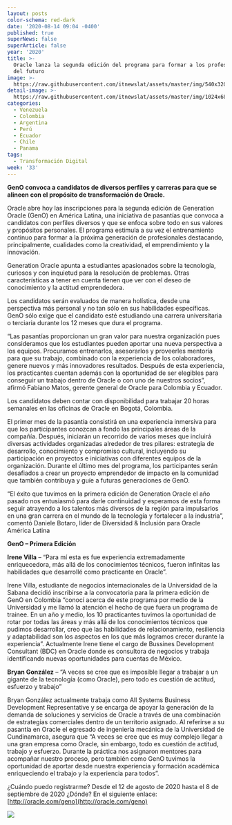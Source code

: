 ```yaml
---
layout: posts
color-schema: red-dark
date: '2020-08-14 09:04 -0400'
published: true
superNews: false
superArticle: false
year: '2020'
title: >-
  Oracle lanza la segunda edición del programa para formar a los profesionales
  del futuro
image: >-
  https://raw.githubusercontent.com/itnewslat/assets/master/img/540x320/Jovenes-emprendimiento-p.jpg
detail-image: >-
  https://raw.githubusercontent.com/itnewslat/assets/master/img/1024x680/Jovenes-emprendimiento-g.jpg
categories:
  - Venezuela
  - Colombia
  - Argentina
  - Perú
  - Ecuador
  - Chile
  - Panama
tags:
  - Transformación Digital
week: '33'
---
```

**GenO convoca a candidatos de diversos perfiles y carreras para que se alineen con el propósito de transformación de Oracle.**

Oracle abre hoy las inscripciones para la segunda edición de Generation Oracle (GenO) en América Latina, una iniciativa de pasantías que convoca a candidatos con perfiles diversos y que se enfoca sobre todo en sus valores y propósitos personales. El programa estimula a su vez el entrenamiento continuo para formar a la próxima generación de profesionales destacando, principalmente, cualidades como la creatividad, el emprendimiento y la innovación.

Generation Oracle apunta a estudiantes apasionados sobre la tecnología, curiosos y con inquietud para la resolución de problemas. Otras características a tener en cuenta tienen que ver con el deseo de conocimiento y la actitud emprendedora. 

Los candidatos serán evaluados de manera holística, desde una perspectiva más personal y no tan sólo en sus habilidades específicas. GenO sólo exige que el candidato esté estudiando una carrera universitaria o terciaria durante los 12 meses que dura el programa.

“Las pasantías proporcionan un gran valor para nuestra organización pues consideramos que los estudiantes pueden aportar una nueva perspectiva a los equipos. Procuramos entrenarlos, asesorarlos y proveerles mentoría para que su trabajo, combinado con la experiencia de los colaboradores, genere nuevos y más innovadores resultados. Después de esta experiencia, los practicantes cuentan además con la oportunidad de ser elegibles para conseguir un trabajo dentro de Oracle o con uno de nuestros socios”, afirmó Fabiano Matos, gerente general de Oracle para Colombia y Ecuador. 

Los candidatos deben contar con disponibilidad para trabajar 20 horas semanales en las oficinas de Oracle en Bogotá, Colombia. 

El primer mes de la pasantía consistirá en una experiencia inmersiva para que los participantes conozcan a fondo las principales áreas de la compañía. Después, iniciarán un recorrido de varios meses que incluirá diversas actividades organizadas alrededor de tres pilares: estrategia de desarrollo, conocimiento y compromiso cultural, incluyendo su participación en proyectos e iniciativas con diferentes equipos de la organización. Durante el último mes del programa, los participantes serán desafiados a crear un proyecto emprendedor de impacto en la comunidad que también contribuya y guíe a futuras generaciones de GenO.

“El éxito que tuvimos en la primera edición de Generation Oracle el año pasado nos entusiasmó para darle continuidad y esperamos de esta forma seguir atrayendo a los talentos más diversos de la región para impulsarlos en una gran carrera en el mundo de la tecnología y fortalecer a la industria”, comentó Daniele Botaro, líder de Diversidad & Inclusión para Oracle América Latina

**GenO – Primera Edición**

**Irene Villa** – “Para mí esta es fue experiencia extremadamente enriquecedora, más allá de los conocimientos técnicos, fueron infinitas las habilidades que desarrollé como practicante en Oracle”.


Irene Villa, estudiante de negocios internacionales de la Universidad de la Sabana decidió inscribirse a la convocatoria para la primera edición de GenO en Colombia “conocí acerca de este programa por medio de la Universidad y me llamó la atención el hecho de que fuera un programa de trainee. En un año y medio, los 10 practicantes tuvimos la oportunidad de rotar por todas las áreas y más allá de los conocimientos técnicos que pudimos desarrollar, creo que las habilidades de relacionamiento, resiliencia y adaptabilidad son los aspectos en los que más logramos crecer durante la experiencia”. Actualmente Irene tiene el cargo de Bussines Development Consultant (BDC) en Oracle donde es consultora de negocios y trabaja identificando nuevas oportunidades para cuentas de México. 

**Bryan González** – “A veces se cree que es imposible llegar a trabajar a un gigante de la tecnología (como Oracle), pero todo es cuestión de actitud, esfuerzo y trabajo”

Bryan González actualmente trabaja como All Systems Business Development Representative y se encarga de apoyar la generación de la demanda de soluciones y servicios de Oracle a través de una combinación de estrategias comerciales dentro de un territorio asignado. Al referirse a su pasantía en Oracle el egresado de ingeniería mecánica de la Universidad de Cundinamarca, asegura que “A veces se cree que es muy complejo llegar a una gran empresa como Oracle, sin embargo, todo es cuestión de actitud, trabajo y esfuerzo. Durante la práctica nos asignaron mentores para acompañar nuestro proceso, pero también como GenO tuvimos la oportunidad de aportar desde nuestra experiencia y formación académica enriqueciendo el trabajo y la experiencia para todos”. 

¿Cuándo puedo registrarme? Desde el 12 de agosto de 2020 hasta el 8 de septiembre de 2020
¿Dónde? En el siguiente enlace: [http://oracle.com/geno](http://oracle.com/geno) 

<img src="https://tracker.metricool.com/c3po.jpg?hash=56f88a41e39ab42c063cc51676587a04"/>